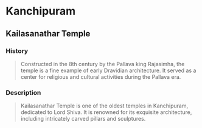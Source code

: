 # Kanchipuram 
 ## Kailasanathar Temple 
  
 ### History 
 > Constructed in the 8th century by the Pallava king Rajasimha, the temple is a fine example of early Dravidian architecture. It served as a center for religious and cultural activities during the Pallava era. 
  
 ### Description 
 > Kailasanathar Temple is one of the oldest temples in Kanchipuram, dedicated to Lord Shiva. It is renowned for its exquisite architecture, including intricately carved pillars and sculptures.